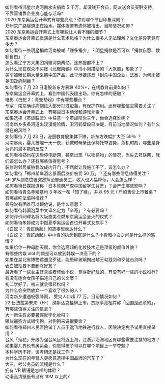 如何看待鸿星尔克河南水灾捐款 5 千万，却没钱开会员，网友送会员买鞋支持，不靠营销靠企业良心能存活吗?  
2020 东京奥运会开幕式有哪些亮点？你对哪个节目印象深刻？  
郑州京广路隧道正在抽水，媒体报道有遗体被抬出，目前情况如何？  
2020 东京奥运会开幕式上有哪些让人看不懂的细节？  
东京奥运会开幕式表演是什么艺术风格？为什么很多人无法理解？文化差异究竟有多大？  
如何看待一些明星捐款河南被嘲「赚多捐少」？明星捐款是否可以「捐款自愿、数额自由」？  
怎么看辽宁方大集团捐赠河南两亿，连热搜都不上？  
为什么现在观众不买账《北辙南辕》中冯小刚描绘的「大飒蜜」形象了？  
美军被曝长期大量采购中国产品，此举涉嫌违反「封杀中国企业」法案，为何未被美国政府制裁？  
如何看待 7 月 23 日港股新东方暴跌 40%+，在线教育前景如何？  
东京奥运会开幕式上，看到中国代表团出场，你有怎样的感触？  
电影《白蛇 2：青蛇劫起》中有哪些槽点？  
专家：南京确诊病例绝大部分打过疫苗，有保护作用。还有哪些信息需要关注？  
东京奥运会开幕式上，有哪些日本动漫和游戏元素？  
如果选择《英雄联盟》中任意一个英雄陪你三年，你会选择谁呢？  
河南新乡多条河道出现漫堤险情，卫河鹤壁段已决堤，目前当地情况如何？有什么潜在的风险？  
如何看待 7 月 23 日，港股教育股集体下跌，新东方跌幅扩大至 50％ ？  
河南暴雨，婴儿被埋一天一夜，获救时母亲还保持托举姿势，危机时刻，哪些是身为妈妈最本能的反应？  
如何看待郑州在灾后停电断网，甚至出现「以物易物」的情况，当失去互联网，我们该怎么办？还有哪些值得思考？  
装修时邻居威胁我改成内开门，不然就让我施工不了，该怎么办？  
如何看待「郑州希岸酒店暴雨后涨价被罚 50 万」？还有哪些信息值得关注？  
46 岁从副总位置突然掉至普通员工，收入也大幅降低，人会怎么样？  
如何看待日媒报道称「日本政府严查中国留学生背景」？会产生哪些影响？  
如何看待青岛养殖基地 3 年收一茬「知了猴」，并以 95 元 / 斤的售价上市餐桌？有哪些吃法值得推荐？  
领导说有困难可以跟他说，是什么意思？  
如何看待韩国泡菜中文译名定为「辛奇」？有必要吗？  
如何评价网球名将大坂直美点燃东京奥运会圣火的仪式？  
如何看待朱婷成为中国夏季奥运会首位开幕式女旗手？  
《白蛇 2：青蛇劫起》的故事想表达什么？  
《白蛇 2：青蛇劫起》中小青的执念到底是什么？小青和小白之间是什么样的感情？  
如果给你一种母胎天赋，你会选高超的化妆技术还是顶级的颜值外貌？  
有哪些内娱 idol 的颜是可以放到韩娱一决高下的？  
如果在湖北省博物馆遇见歹徒，能砸碎玻璃掏出越王勾践剑和歹徒击剑吗？  
表白被拒要不要删除好友？  
最近看了一些女主修真或者修仙小说，觉得挺好玩的，有没有好一些的小说推荐?  
有没有适合女孩子描述自己的长文案？  
初二学好了，初三就会很轻松吗？  
为什么会突然放弃一个喜欢了很久的人？  
河南新乡遭遇极强降雨， 受灾人口超 77 万，目前情况如何？  
22 日法拉第未来（FF） 纳斯达克挂牌上市，贾跃亭亮相并称「回国是必须的」，有哪些值得关注的信息？  
大一新生有必要暑假就学化妆吗？  
哪些遛狗方式很伤狗，对狗狗来说很要命？  
如何看待郑州人民医院试工人员于逸飞地铁逆行救人，医院决定免予试用直接录用？  
台风「烟花」升级为强台风且将近上海，江浙沪沿海地区有哪些需要注意的地方？  
如果婴儿界也有奥运会，你觉得孩子可以在哪个项目上一举夺魁？  
本科学历不好，该考研还是找工作？  
为什么现在的年轻人更愿意选择中国品牌的汽车了？  
大三，考公务员的流程是什么？  
拥有 VR 眼镜是怎样的体验？  
动漫高清壁纸有没有 10M 以上的?  
